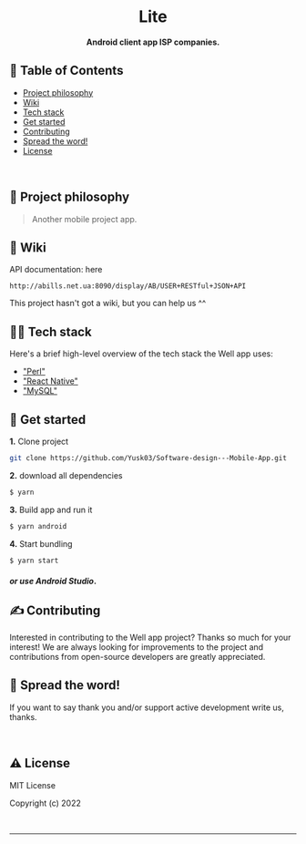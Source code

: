 <div align="center">
  <h1>Lite</h1>
  <p>
    <strong>Android client app ISP companies.</strong>
  </p>
</div>


## 🚩 Table of Contents

- [Project philosophy](#-project-philosophy)
- [Wiki](#-wiki)
- [Tech stack](#-tech-stack)
- [Get started](#-get-started)
- [Contributing](#-contributing)
- [Spread the word!](#-spread-the-word)
- [License](#-license)

<br />

## 🧐 Project philosophy

> Another mobile project app.


## 📒 Wiki

API documentation: here

```
http://abills.net.ua:8090/display/AB/USER+RESTful+JSON+API
```

This project hasn't got a wiki, but you can help us ^^

## 👨‍💻 Tech stack

Here's a brief high-level overview of the tech stack the Well app uses:

- ["Perl"](https://www.perl.org/)
- ["React Native"](https://reactnative.dev/)
- ["MySQL"](https://www.mysql.com/)

## 🎉 Get started

**1.** Clone project
```bash
git clone https://github.com/Yusk03/Software-design---Mobile-App.git
```
**2.** download all dependencies
```bash
$ yarn
```
**3.** Build app and run it
```bash
$ yarn android
```
**4.** Start bundling
```bash
$ yarn start
```

#### *or use Android Studio*.

## ✍️ Contributing

Interested in contributing to the Well app project? Thanks so much for your interest! We are always looking for improvements to the project and contributions from open-source developers are greatly appreciated.

## 🌟 Spread the word!

If you want to say thank you and/or support active development write us, thanks.

<br />

## ⚠️ License

MIT License

Copyright (c) 2022

<br />

---